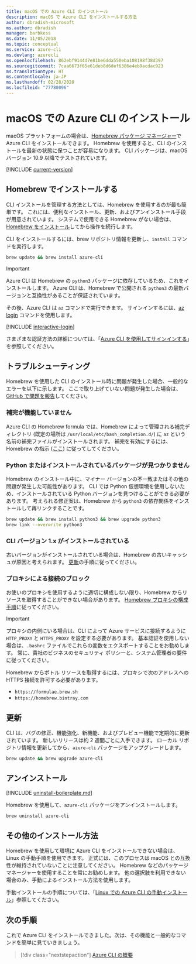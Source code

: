 ```yaml
---
title: macOS での Azure CLI のインストール
description: macOS で Azure CLI をインストールする方法
author: dbradish-microsoft
ms.author: dbradish
manager: barbkess
ms.date: 11/05/2018
ms.topic: conceptual
ms.service: azure-cli
ms.devlang: azurecli
ms.openlocfilehash: 862ebf9144d7e81be6dda550eba108198f38d397
ms.sourcegitcommit: 7caa6673f65e61deb8d6def6386e4eb9acdac923
ms.translationtype: HT
ms.contentlocale: ja-JP
ms.lasthandoff: 02/28/2020
ms.locfileid: "77780096"
---
```

# <a name="install-azure-cli-on-macos"></a>macOS での Azure CLI のインストール

macOS プラットフォームの場合は、[Homebrew パッケージ マネージャー](https://brew.sh)で Azure CLI をインストールできます。 Homebrew を使用すると、CLI のインストールを最新の状態に保つことが容易になります。 CLI パッケージは、macOS バージョン 10.9 以降でテストされています。

[!INCLUDE [current-version](includes/current-version.md)]

## <a name="install-with-homebrew"></a>Homebrew でインストールする

CLI インストールを管理する方法としては、Homebrew を使用するのが最も簡単です。 これには、便利なインストール、更新、およびアンインストール手段が用意されています。
システムで使用できる Homebrew がない場合は、[Homebrew をインストール](https://docs.brew.sh/Installation.html)してから操作を続行します。

CLI をインストールするには、brew リポジトリ情報を更新し、`install` コマンドを実行します。

```bash
brew update && brew install azure-cli
```

> [!IMPORTANT]
>
> Azure CLI は Homebrew の `python3` パッケージに依存しているため、これをインストールします。
> Azure CLI は、Homebrew で公開される `python3` の最新バージョンと互換性があることが保証されています。

その後、Azure CLI は `az` コマンドで実行できます。 サインインするには、[az login](/cli/azure/reference-index#az-login) コマンドを使用します。

[!INCLUDE [interactive-login](includes/interactive-login.md)]

さまざまな認証方法の詳細については、「[Azure CLI を使用してサインインする](authenticate-azure-cli.md)」を参照してください。

## <a name="troubleshooting"></a>トラブルシューティング

Homebrew を使用した CLI のインストール時に問題が発生した場合、一般的なエラーを以下に示します。 ここで取り上げていない問題が発生した場合は、[GitHub で問題を報告](https://github.com/Azure/azure-cli/issues)してください。

### <a name="completion-is-not-working"></a>補完が機能していません

Azure CLI の Homebrew formula では、Homebrew によって管理される補完ディレクトリ (既定の場所は `/usr/local/etc/bash_completion.d/`) に `az` という名前の補完ファイルがインストールされます。 補完を有効にするには、Homebrew の指示 ([ここ](https://docs.brew.sh/Shell-Completion)) に従ってしてください。

### <a name="unable-to-find-python-or-installed-packages"></a>Python またはインストールされているパッケージが見つかりません

Homebrew のインストール中に、マイナー バージョンの不一致またはその他の問題が発生した可能性があります。 CLI では Python 仮想環境を使用しないため、インストールされている Python バージョンを見つけることができる必要があります。 考えられる修正案は、Homebrew から `python3` の依存関係をインストールして再リンクすることです。

```bash
brew update && brew install python3 && brew upgrade python3
brew link --overwrite python3
```

### <a name="cli-version-1x-is-installed"></a>CLI バージョン 1.x がインストールされている

古いバージョンがインストールされている場合は、Homebrew の古いキャッシュが原因と考えられます。 [更新](#update)の手順に従ってください。

### <a name="proxy-blocks-connection"></a>プロキシによる接続のブロック

お使いのプロキシを使用するように適切に構成しない限り、Homebrew からリソースを取得することができない場合があります。 [Homebrew プロキシの構成手順](https://docs.brew.sh/Manpage#using-homebrew-behind-a-proxy)に従ってください。

> [!IMPORTANT]
> プロキシの内側にいる場合は、CLI によって Azure サービスに接続するように `HTTP_PROXY` と `HTTPS_PROXY` を設定する必要があります。
> 基本認証を使用しない場合は、`.bashrc` ファイルでこれらの変数をエクスポートすることをお勧めします。
> 常に、貴社のビジネスのセキュリティ ポリシーと、システム管理者の要件に従ってください。

Homebrew からボトル リソースを取得するには、プロキシで次のアドレスへの HTTPS 接続を許可する必要があります。

* `https://formulae.brew.sh`
* `https://homebrew.bintray.com`

## <a name="update"></a>更新

CLI は、バグの修正、機能強化、新機能、およびプレビュー機能で定期的に更新されています。 新しいリリースは約 2 週間ごとに入手できます。 ローカル リポジトリ情報を更新してから、`azure-cli` パッケージをアップグレードします。

```bash
brew update && brew upgrade azure-cli
```

## <a name="uninstall"></a>アンインストール

[!INCLUDE [uninstall-boilerplate.md](includes/uninstall-boilerplate.md)]

Homebrew を使用して、`azure-cli` パッケージをアンインストールします。

```bash
brew uninstall azure-cli
```

## <a name="other-installation-methods"></a>その他のインストール方法

Homebrew を使用して環境に Azure CLI をインストールできない場合は、Linux の手動手順を使用できます。 正式には、このプロセスは macOS との互換性が維持されていないことに注意してください。 Homebrew などのパッケージ マネージャーを使用することを常にお勧めします。 他の選択肢を利用できない場合のみ、手動によるインストール方法を使用します。

手動インストールの手順については、「[Linux での Azure CLI の手動インストール](install-azure-cli-linux.md)」参照してください。

## <a name="next-steps"></a>次の手順

これで Azure CLI をインストールできました。次は、その機能と一般的なコマンドを簡単に見ていきましょう。

> [!div class="nextstepaction"]
> [Azure CLI の概要](get-started-with-azure-cli.md)

